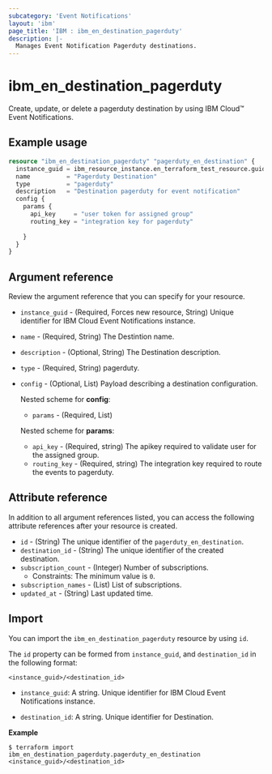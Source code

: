 ```yaml
---
subcategory: 'Event Notifications'
layout: 'ibm'
page_title: 'IBM : ibm_en_destination_pagerduty'
description: |-
  Manages Event Notification Pagerduty destinations.
---
```


# ibm_en_destination_pagerduty

Create, update, or delete a pagerduty destination by using IBM Cloud™ Event Notifications.

## Example usage

```terraform
resource "ibm_en_destination_pagerduty" "pagerduty_en_destination" {
  instance_guid = ibm_resource_instance.en_terraform_test_resource.guid
  name          = "Pagerduty Destination"
  type          = "pagerduty"
  description   = "Destination pagerduty for event notification"
  config {
    params {
      api_key     = "user token for assigned group"
      routing_key = "integration key for pagerduty"
      
    }
  }
}
```

## Argument reference

Review the argument reference that you can specify for your resource.

- `instance_guid` - (Required, Forces new resource, String) Unique identifier for IBM Cloud Event Notifications instance.

- `name` - (Required, String) The Destintion name.

- `description` - (Optional, String) The Destination description.

- `type` - (Required, String) pagerduty.

- `config` - (Optional, List) Payload describing a destination configuration.

  Nested scheme for **config**:

  - `params` - (Required, List)

  Nested scheme for **params**:

  - `api_key` - (Required, string) The apikey required to validate user for the assigned group.
  - `routing_key` - (Required, string) The integration key required to route the events to pagerduty.
## Attribute reference

In addition to all argument references listed, you can access the following attribute references after your resource is created.

- `id` - (String) The unique identifier of the `pagerduty_en_destination`.
- `destination_id` - (String) The unique identifier of the created destination.
- `subscription_count` - (Integer) Number of subscriptions.
  - Constraints: The minimum value is `0`.
- `subscription_names` - (List) List of subscriptions.
- `updated_at` - (String) Last updated time.

## Import

You can import the `ibm_en_destination_pagerduty` resource by using `id`.

The `id` property can be formed from `instance_guid`, and `destination_id` in the following format:

```
<instance_guid>/<destination_id>
```

- `instance_guid`: A string. Unique identifier for IBM Cloud Event Notifications instance.

- `destination_id`: A string. Unique identifier for Destination.

**Example**

```
$ terraform import ibm_en_destination_pagerduty.pagerduty_en_destination <instance_guid>/<destination_id>
```
